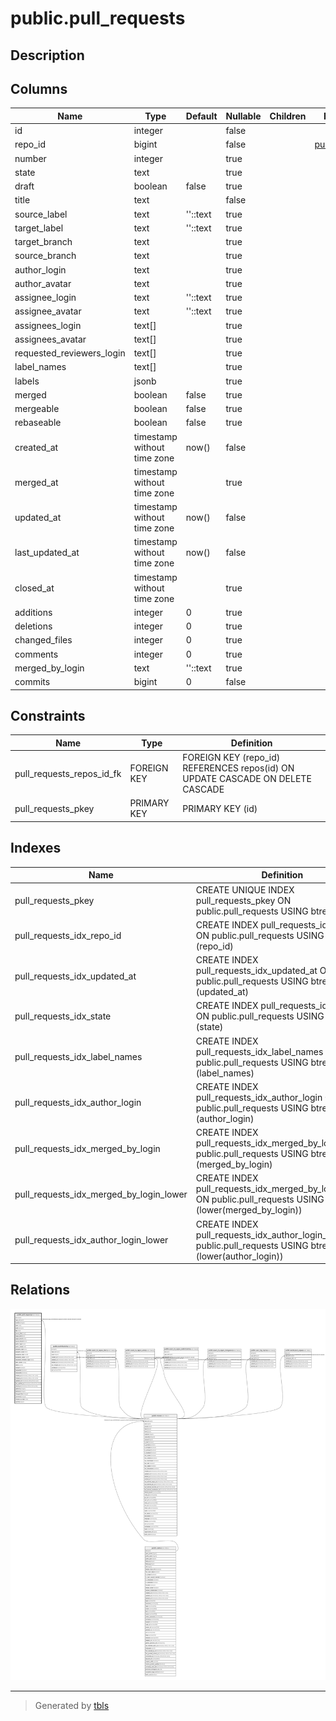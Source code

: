# public.pull_requests

## Description

## Columns

| Name                      | Type                        | Default  | Nullable | Children | Parents                         | Comment |
| ------------------------- | --------------------------- | -------- | -------- | -------- | ------------------------------- | ------- |
| id                        | integer                     |          | false    |          |                                 |         |
| repo_id                   | bigint                      |          | false    |          | [public.repos](public.repos.md) |         |
| number                    | integer                     |          | true     |          |                                 |         |
| state                     | text                        |          | true     |          |                                 |         |
| draft                     | boolean                     | false    | true     |          |                                 |         |
| title                     | text                        |          | false    |          |                                 |         |
| source_label              | text                        | ''::text | true     |          |                                 |         |
| target_label              | text                        | ''::text | true     |          |                                 |         |
| target_branch             | text                        |          | true     |          |                                 |         |
| source_branch             | text                        |          | true     |          |                                 |         |
| author_login              | text                        |          | true     |          |                                 |         |
| author_avatar             | text                        |          | true     |          |                                 |         |
| assignee_login            | text                        | ''::text | true     |          |                                 |         |
| assignee_avatar           | text                        | ''::text | true     |          |                                 |         |
| assignees_login           | text[]                      |          | true     |          |                                 |         |
| assignees_avatar          | text[]                      |          | true     |          |                                 |         |
| requested_reviewers_login | text[]                      |          | true     |          |                                 |         |
| label_names               | text[]                      |          | true     |          |                                 |         |
| labels                    | jsonb                       |          | true     |          |                                 |         |
| merged                    | boolean                     | false    | true     |          |                                 |         |
| mergeable                 | boolean                     | false    | true     |          |                                 |         |
| rebaseable                | boolean                     | false    | true     |          |                                 |         |
| created_at                | timestamp without time zone | now()    | false    |          |                                 |         |
| merged_at                 | timestamp without time zone |          | true     |          |                                 |         |
| updated_at                | timestamp without time zone | now()    | false    |          |                                 |         |
| last_updated_at           | timestamp without time zone | now()    | false    |          |                                 |         |
| closed_at                 | timestamp without time zone |          | true     |          |                                 |         |
| additions                 | integer                     | 0        | true     |          |                                 |         |
| deletions                 | integer                     | 0        | true     |          |                                 |         |
| changed_files             | integer                     | 0        | true     |          |                                 |         |
| comments                  | integer                     | 0        | true     |          |                                 |         |
| merged_by_login           | text                        | ''::text | true     |          |                                 |         |
| commits                   | bigint                      | 0        | false    |          |                                 |         |

## Constraints

| Name                      | Type        | Definition                                                                     |
| ------------------------- | ----------- | ------------------------------------------------------------------------------ |
| pull_requests_repos_id_fk | FOREIGN KEY | FOREIGN KEY (repo_id) REFERENCES repos(id) ON UPDATE CASCADE ON DELETE CASCADE |
| pull_requests_pkey        | PRIMARY KEY | PRIMARY KEY (id)                                                               |

## Indexes

| Name                                    | Definition                                                                                                        |
| --------------------------------------- | ----------------------------------------------------------------------------------------------------------------- |
| pull_requests_pkey                      | CREATE UNIQUE INDEX pull_requests_pkey ON public.pull_requests USING btree (id)                                   |
| pull_requests_idx_repo_id               | CREATE INDEX pull_requests_idx_repo_id ON public.pull_requests USING btree (repo_id)                              |
| pull_requests_idx_updated_at            | CREATE INDEX pull_requests_idx_updated_at ON public.pull_requests USING btree (updated_at)                        |
| pull_requests_idx_state                 | CREATE INDEX pull_requests_idx_state ON public.pull_requests USING btree (state)                                  |
| pull_requests_idx_label_names           | CREATE INDEX pull_requests_idx_label_names ON public.pull_requests USING btree (label_names)                      |
| pull_requests_idx_author_login          | CREATE INDEX pull_requests_idx_author_login ON public.pull_requests USING btree (author_login)                    |
| pull_requests_idx_merged_by_login       | CREATE INDEX pull_requests_idx_merged_by_login ON public.pull_requests USING btree (merged_by_login)              |
| pull_requests_idx_merged_by_login_lower | CREATE INDEX pull_requests_idx_merged_by_login_lower ON public.pull_requests USING btree (lower(merged_by_login)) |
| pull_requests_idx_author_login_lower    | CREATE INDEX pull_requests_idx_author_login_lower ON public.pull_requests USING btree (lower(author_login))       |

## Relations

![er](public.pull_requests.svg)

---

> Generated by [tbls](https://github.com/k1LoW/tbls)
